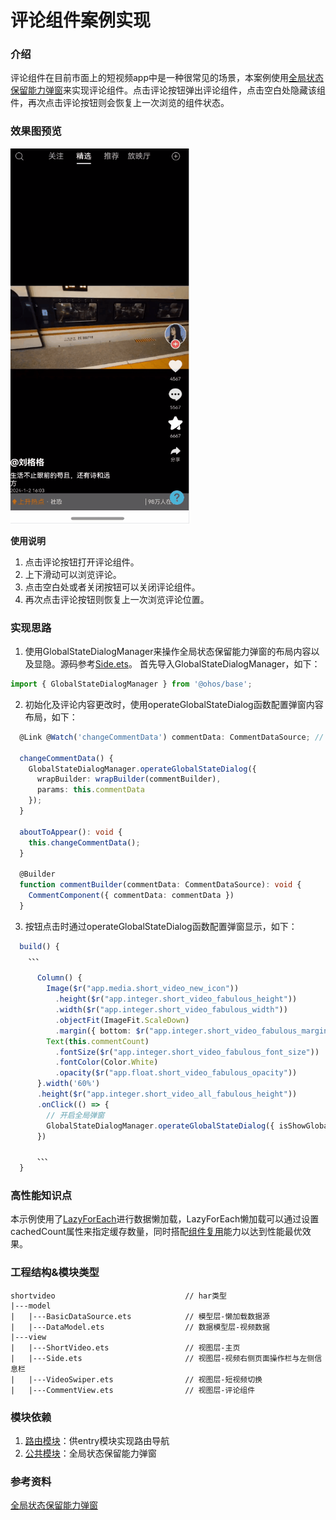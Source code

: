 # 评论组件案例实现

### 介绍

评论组件在目前市面上的短视频app中是一种很常见的场景，本案例使用[全局状态保留能力弹窗](../../common/utils/src/main/ets/component/README.md)来实现评论组件。点击评论按钮弹出评论组件，点击空白处隐藏该组件，再次点击评论按钮则会恢复上一次浏览的组件状态。

### 效果图预览

<img src="../../product/entry/src/main/resources/base/media/short_video_comment.gif" height="600">

**使用说明**

1. 点击评论按钮打开评论组件。
2. 上下滑动可以浏览评论。
3. 点击空白处或者关闭按钮可以关闭评论组件。
4. 再次点击评论按钮则恢复上一次浏览评论位置。

### 实现思路
1. 使用GlobalStateDialogManager来操作全局状态保留能力弹窗的布局内容以及显隐。源码参考[Side.ets](src/main/ets/view/Side.ets)。
首先导入GlobalStateDialogManager，如下：
```typescript
import { GlobalStateDialogManager } from '@ohos/base';
```
2. 初始化及评论内容更改时，使用operateGlobalStateDialog函数配置弹窗内容布局，如下：
```typescript
  @Link @Watch('changeCommentData') commentData: CommentDataSource; // 当评论内容更改时刷新全局弹窗

  changeCommentData() {
    GlobalStateDialogManager.operateGlobalStateDialog({
      wrapBuilder: wrapBuilder(commentBuilder),
      params: this.commentData
    });
  }

  aboutToAppear(): void {
    this.changeCommentData();
  }
  
  @Builder
  function commentBuilder(commentData: CommentDataSource): void {
    CommentComponent({ commentData: commentData })
  }
```
3. 按钮点击时通过operateGlobalStateDialog函数配置弹窗显示，如下：
```typescript
  build() {
    、、、
    
      Column() {
        Image($r("app.media.short_video_new_icon"))
          .height($r("app.integer.short_video_fabulous_height"))
          .width($r("app.integer.short_video_fabulous_width"))
          .objectFit(ImageFit.ScaleDown)
          .margin({ bottom: $r("app.integer.short_video_fabulous_margin_bottom") })
        Text(this.commentCount)
          .fontSize($r("app.integer.short_video_fabulous_font_size"))
          .fontColor(Color.White)
          .opacity($r("app.float.short_video_fabulous_opacity"))
      }.width('60%')
      .height($r("app.integer.short_video_all_fabulous_height"))
      .onClick(() => {
        // 开启全局弹窗
        GlobalStateDialogManager.operateGlobalStateDialog({ isShowGlobalStateDialog: true });
      })
      
      、、、
  }
```

### 高性能知识点

本示例使用了[LazyForEach](https://developer.harmonyos.com/cn/docs/documentation/doc-guides-V3/arkts-rendering-control-lazyforeach-0000001524417213-V3)进行数据懒加载，LazyForEach懒加载可以通过设置cachedCount属性来指定缓存数量，同时搭配[组件复用](https://developer.huawei.com/consumer/cn/doc/harmonyos-guides/best-practices-long-list-0000001728333749#section36781044162218)能力以达到性能最优效果。


### 工程结构&模块类型

   ```
   shortvideo                             // har类型
   |---model
   |   |---BasicDataSource.ets            // 模型层-懒加载数据源
   |   |---DataModel.ets                  // 数据模型层-视频数据
   |---view
   |   |---ShortVideo.ets                 // 视图层-主页
   |   |---Side.ets                       // 视图层-视频右侧页面操作栏与左侧信息栏
   |   |---VideoSwiper.ets                // 视图层-短视频切换
   |   |---CommentView.ets                // 视图层-评论组件
   ```

### 模块依赖
1. [路由模块](../../feature/routermodule)：供entry模块实现路由导航
2. [公共模块](../../common/utils)：全局状态保留能力弹窗

### 参考资料
[全局状态保留能力弹窗](../../common/utils/src/main/ets/component/README.md)